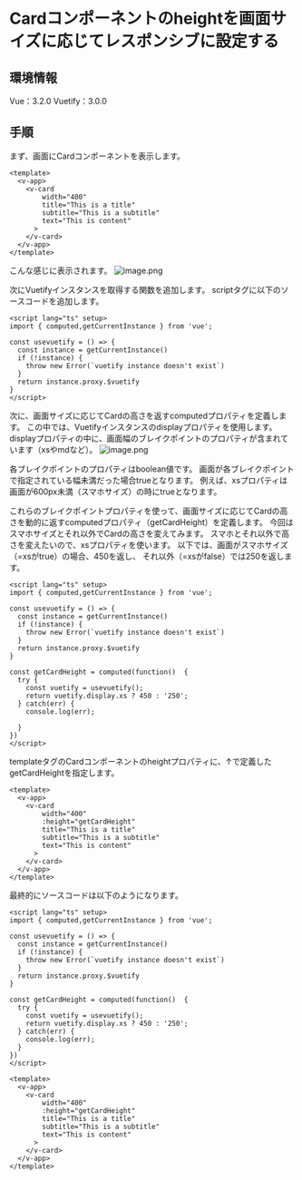 # Cardコンポーネントのheightを画面サイズに応じてレスポンシブに設定する

## 環境情報
Vue：3.2.0
Vuetify：3.0.0

## 手順
まず、画面にCardコンポーネントを表示します。
```App.vue
<template>
  <v-app>
    <v-card
        width="400"
        title="This is a title"
        subtitle="This is a subtitle"
        text="This is content"
      >
    </v-card>
  </v-app>
</template>
```

こんな感じに表示されます。
![image.png](https://qiita-image-store.s3.ap-northeast-1.amazonaws.com/0/2485934/d4af4845-0b89-bb00-20c4-dd9c7b28f7dc.png)

次にVuetifyインスタンスを取得する関数を追加します。
scriptタグに以下のソースコードを追加します。
```App.vue
<script lang="ts" setup>
import { computed,getCurrentInstance } from 'vue';

const usevuetify = () => {
  const instance = getCurrentInstance()
  if (!instance) {
    throw new Error(`vuetify instance doesn't exist`)
  }
  return instance.proxy.$vuetify
}
</script>
```

次に、画面サイズに応じてCardの高さを返すcomputedプロパティを定義します。
この中では、Vuetifyインスタンスのdisplayプロパティを使用します。
displayプロパティの中に、画面幅のブレイクポイントのプロパティが含まれています（xsやmdなど）。
![image.png](https://qiita-image-store.s3.ap-northeast-1.amazonaws.com/0/2485934/bb3726e3-370c-1ffd-3073-a10a13ea7538.png)

各ブレイクポイントのプロパティはboolean値です。
画面が各ブレイクポイントで指定されている幅未満だった場合trueとなります。
例えば、xsプロパティは画面が600px未満（スマホサイズ）の時にtrueとなります。

これらのブレイクポイントプロパティを使って、画面サイズに応じてCardの高さを動的に返すcomputedプロパティ（getCardHeight）を定義します。
今回はスマホサイズとそれ以外でCardの高さを変えてみます。
スマホとそれ以外で高さを変えたいので、xsプロパティを使います。
以下では、画面がスマホサイズ（=xsがtrue）の場合、450を返し、
それ以外（=xsがfalse）では250を返します。
```App.vue
<script lang="ts" setup>
import { computed,getCurrentInstance } from 'vue';

const usevuetify = () => {
  const instance = getCurrentInstance()
  if (!instance) {
    throw new Error(`vuetify instance doesn't exist`)
  }
  return instance.proxy.$vuetify
}

const getCardHeight = computed(function()  { 
  try {
    const vuetify = usevuetify();
    return vuetify.display.xs ? 450 : '250';
  } catch(err) {
    console.log(err);

  }
})
</script>
```

templateタグのCardコンポーネントのheightプロパティに、↑で定義したgetCardHeightを指定します。
```App.vue
<template>
  <v-app>
    <v-card
        width="400"
        :height="getCardHeight"
        title="This is a title"
        subtitle="This is a subtitle"
        text="This is content"
      >
    </v-card>
  </v-app>
</template>
```

最終的にソースコードは以下のようになります。
```App.vue
<script lang="ts" setup>
import { computed,getCurrentInstance } from 'vue';

const usevuetify = () => {
  const instance = getCurrentInstance()
  if (!instance) {
    throw new Error(`vuetify instance doesn't exist`)
  }
  return instance.proxy.$vuetify
}

const getCardHeight = computed(function()  { 
  try {
    const vuetify = usevuetify();
    return vuetify.display.xs ? 450 : '250';
  } catch(err) {
    console.log(err);
  }
})
</script>

<template>
  <v-app>
    <v-card
        width="400"
        :height="getCardHeight"
        title="This is a title"
        subtitle="This is a subtitle"
        text="This is content"
      >
    </v-card>
  </v-app>
</template>
```
